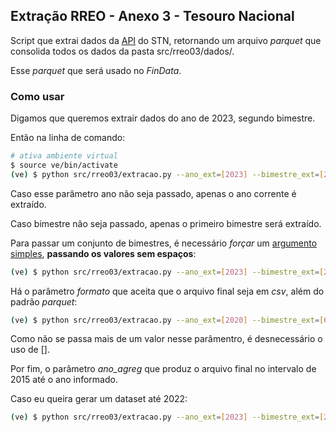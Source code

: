 ## Extração RREO - Anexo 3 - Tesouro Nacional

Script que extrai dados da [API](https://apidatalake.tesouro.gov.br/docs/siconfi) do STN, retornando um arquivo *parquet* que consolida todos os dados da pasta src/rreo03/dados/.

Esse *parquet* que será usado no *FinData*.

### Como usar

Digamos que queremos extrair dados do ano de 2023, segundo bimestre.

Então na linha de comando:

```bash
# ativa ambiente virtual
$ source ve/bin/activate  
(ve) $ python src/rreo03/extracao.py --ano_ext=[2023] --bimestre_ext=[2]
```

Caso esse parâmetro ano não seja passado, apenas o ano corrente é extraído.

Caso bimestre não seja passado, apenas o primeiro bimestre será extraído.

Para passar um conjunto de bimestres, é necessário *forçar* um [argumento simples](https://stackoverflow.com/questions/56825679/how-to-pass-a-list-array-as-argument-to-python-fire), **passando os valores sem espaços**:

```bash
(ve) $ python src/rreo03/extracao.py --ano_ext=[2023] --bimestre_ext=[2,3]
```

Há o parâmetro *formato* que aceita que o arquivo final seja em *csv*, além do padrão *parquet*:

```bash
(ve) $ python src/rreo03/extracao.py --ano_ext=[2020] --bimestre_ext=[6] --formato='csv'
```

Como não se passa mais de um valor nesse parâmentro, é desnecessário o uso de [].

Por fim, o parâmetro *ano_agreg* que produz o arquivo final no intervalo de 2015 até o ano informado.

Caso eu queira gerar um dataset até 2022:

```bash
(ve) $ python src/rreo03/extracao.py --ano_ext=[2023] --bimestre_ext=[2]
```
